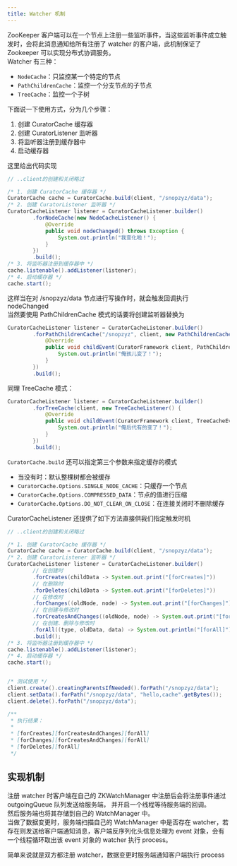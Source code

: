 ```yaml
---
title: Watcher 机制
---
```


ZooKeeper 客户端可以在一个节点上注册一些监听事件，当这些监听事件成立触发时，会将此消息通知给所有注册了 watcher 的客户端，此机制保证了 Zookeeper 可以实现分布式协调服务。  
Watcher 有三种：
- `NodeCache`：只监控某一个特定的节点
- `PathChildrenCache`：监控一个分支节点的子节点
- `TreeCache`：监控一个子树

下面说一下使用方式，分为几个步骤：  
1. 创建 CuratorCache 缓存器
2. 创建 CuratorListener 监听器
3. 将监听器注册到缓存器中
4. 启动缓存器

这里给出代码实现      

```java
// ..client的创建和关闭略过

/* 1. 创建 CuratorCache 缓存器 */
CuratorCache cache = CuratorCache.build(client, "/snopzyz/data");
/* 2. 创建 CuratorListener 监听器 */
CuratorCacheListener listener = CuratorCacheListener.builder()
        .forNodeCache(new NodeCacheListener() {
            @Override
            public void nodeChanged() throws Exception {
                System.out.println("我变化啦！");
            }
        })
        .build();
/* 3. 将监听器注册到缓存器中 */
cache.listenable().addListener(listener);
/* 4. 启动缓存器 */
cache.start();
```

这样当在对 /snopzyz/data 节点进行写操作时，就会触发回调执行 nodeChanged   
当然要使用 PathChildrenCache 模式的话要将创建监听器替换为

```java
CuratorCacheListener listener = CuratorCacheListener.builder()
        .forPathChildrenCache("/snopzyz", client, new PathChildrenCacheListener() {
            @Override
            public void childEvent(CuratorFramework client, PathChildrenCacheEvent event) throws Exception {
                System.out.println("俺孩儿变了！");
            }
        })
        .build();
```

同理 TreeCache 模式：  

```java
CuratorCacheListener listener = CuratorCacheListener.builder()
        .forTreeCache(client, new TreeCacheListener() {
            @Override
            public void childEvent(CuratorFramework client, TreeCacheEvent event) throws Exception {
                System.out.println("俺后代有的变了！");
            }
        })
        .build();
```

`CuratorCache.build` 还可以指定第三个参数来指定缓存的模式    
- 当没有时：默认整棵树都会被缓存
- `CuratorCache.Options.SINGLE_NODE_CACHE`：只缓存一个节点
- `CuratorCache.Options.COMPRESSED_DATA`：节点的值进行压缩
- `CuratorCache.Options.DO_NOT_CLEAR_ON_CLOSE`：在连接关闭时不删除缓存

CuratorCacheListener 还提供了如下方法直接供我们指定触发时机    

```java
// ..client的创建和关闭略过

/* 1. 创建 CuratorCache 缓存器 */
CuratorCache cache = CuratorCache.build(client, "/snopzyz/data");
/* 2. 创建 CuratorListener 监听器 */
CuratorCacheListener listener = CuratorCacheListener.builder()
        // 在创建时
        .forCreates(childData -> System.out.print("[forCreates]"))
        // 在删除时
        .forDeletes(childData -> System.out.print("[forDeletes]"))
        // 在修改时
        .forChanges((oldNode, node) -> System.out.print("[forChanges]"))
        // 在创建与修改时
        .forCreatesAndChanges((oldNode, node) -> System.out.print("[forCreatesAndChanges]"))
        // 在创建、删除与修改时
        .forAll((type, oldData, data) -> System.out.println("[forAll]"))
        .build();
/* 3. 将监听器注册到缓存器中 */
cache.listenable().addListener(listener);
/* 4. 启动缓存器 */
cache.start();


/* 测试使用 */
client.create().creatingParentsIfNeeded().forPath("/snopzyz/data");
client.setData().forPath("/snopzyz/data", "hello,cache".getBytes());
client.delete().forPath("/snopzyz/data");

/**
 * 执行结果：
 * 
 * [forCreates][forCreatesAndChanges][forAll]
 * [forChanges][forCreatesAndChanges][forAll]
 * [forDeletes][forAll]
 */
```

## 实现机制

注册 watcher 时客户端在自己的 ZKWatchManager 中注册后会将注册事件通过 outgoingQueue 队列发送给服务端， 并开启一个线程等待服务端的回调。  
然后服务端也将其存储到自己的 WatchManager 中。  
当做了数据变更时，服务端扫描自己的 WatchManager 中是否存在 watcher，若存在则发送给客户端通知消息，客户端反序列化头信息处理为 event 对象，会有一个线程循环取出该 event 对象的 watcher 执行 process。   

简单来说就是双方都注册 watcher，数据变更时服务端通知客户端执行 process  

